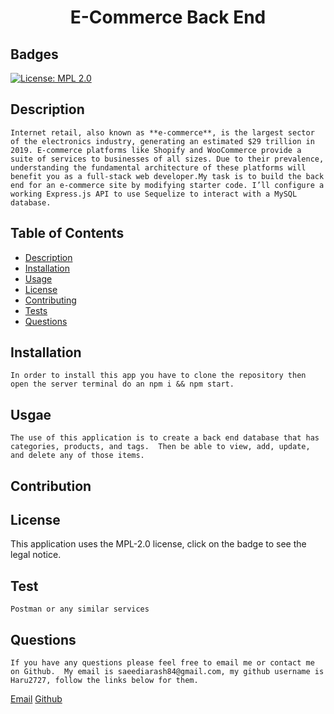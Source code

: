 
# <h1 align="center"> E-Commerce Back End</h1>

## Badges
    
[![License: MPL 2.0](https://img.shields.io/badge/License-MPL%202.0-brightgreen.svg)](https://opensource.org/licenses/MPL-2.0)

## Description

    Internet retail, also known as **e-commerce**, is the largest sector of the electronics industry, generating an estimated $29 trillion in 2019. E-commerce platforms like Shopify and WooCommerce provide a suite of services to businesses of all sizes. Due to their prevalence, understanding the fundamental architecture of these platforms will benefit you as a full-stack web developer.My task is to build the back end for an e-commerce site by modifying starter code. I’ll configure a working Express.js API to use Sequelize to interact with a MySQL database.

 

## Table of Contents

- [Description](#description)
- [Installation](#installation)
- [Usage](#usage)
- [License](#license)
- [Contributing](#contributing)
- [Tests](#tests)
- [Questions](#questions)



## Installation

    In order to install this app you have to clone the repository then open the server terminal do an npm i && npm start.  

## Usgae

    The use of this application is to create a back end database that has categories, products, and tags.  Then be able to view, add, update, and delete any of those items.

## Contribution

    

## License

  This application uses the MPL-2.0 license, click on the badge to see the legal notice.  

## Test

    Postman or any similar services

## Questions

    If you have any questions please feel free to email me or contact me on Github.  My email is saeediarash84@gmail.com, my github username is Haru2727, follow the links below for them.

<a href="mailto:saeediarash84@gmail.com">Email</a>
[Github](https://github.com/Haru2727)
    